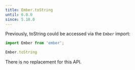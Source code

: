 ```yaml
---
title: Ember.toString
until: 6.0.0
since: 5.10.0
---
```



Previously, toString could be accessed via the `Ember` import:
```js
import Ember from 'ember';

Ember.toString
```

There is no replacement for this API.
